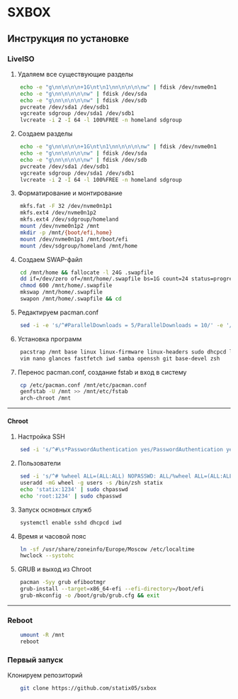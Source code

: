 # SXBOX

## Инструкция по установке
### LiveISO
1. Удаляем все существующие разделы
```bash
    echo -e "g\nn\n\n\n+1G\nt\n1\nn\n\n\n\nw" | fdisk /dev/nvme0n1
    echo -e "g\nn\n\n\n\nw" | fdisk /dev/sda
    echo -e "g\nn\n\n\n\nw" | fdisk /dev/sdb
    pvcreate /dev/sda1 /dev/sdb1
    vgcreate sdgroup /dev/sda1 /dev/sdb1
    lvcreate -i 2 -I 64 -l 100%FREE -n homeland sdgroup
```
2. Создаем разделы
```bash
    echo -e "g\nn\n\n\n+1G\nt\n1\nn\n\n\n\nw" | fdisk /dev/nvme0n1
    echo -e "g\nn\n\n\n\nw" | fdisk /dev/sda
    echo -e "g\nn\n\n\n\nw" | fdisk /dev/sdb
    pvcreate /dev/sda1 /dev/sdb1
    vgcreate sdgroup /dev/sda1 /dev/sdb1
    lvcreate -i 2 -I 64 -l 100%FREE -n homeland sdgroup
```
3. Форматирование и монтирование
```bash
    mkfs.fat -F 32 /dev/nvme0n1p1
    mkfs.ext4 /dev/nvme0n1p2
    mkfs.ext4 /dev/sdgroup/homeland
    mount /dev/nvme0n1p2 /mnt
    mkdir -p /mnt/{boot/efi,home}
    mount /dev/nvme0n1p1 /mnt/boot/efi
    mount /dev/sdgroup/homeland /mnt/home
```
4. Создаем SWAP-файл
```bash
    cd /mnt/home && fallocate -l 24G .swapfile
    dd if=/dev/zero of=/mnt/home/.swapfile bs=1G count=24 status=progress
    chmod 600 /mnt/home/.swapfile
    mkswap /mnt/home/.swapfile
    swapon /mnt/home/.swapfile && cd
```
5. Редактируем pacman.conf
```bash
    sed -i -e 's/^#ParallelDownloads = 5/ParallelDownloads = 10/' -e '/^#\[multilib\]/{N;s/#\[multilib\]\n#/[multilib]\n/}' /etc/pacman.conf
```
6. Установка программ
```bash
    pacstrap /mnt base linux linux-firmware linux-headers sudo dhcpcd lvm2 \
    vim nano glances fastfetch iwd samba openssh git base-devel zsh
```
7. Перенос pacman.conf, создание fstab и вход в систему
```bash
    cp /etc/pacman.conf /mnt/etc/pacman.conf
    genfstab -U /mnt >> /mnt/etc/fstab
    arch-chroot /mnt
```

---

#### Chroot
1. Настройка SSH
```bash
    sed -i 's/^#\s*PasswordAuthentication yes/PasswordAuthentication yes/' /etc/ssh/sshd_config
```
2. Пользователи
```bash
    sed -i 's/^# %wheel ALL=(ALL:ALL) NOPASSWD: ALL/%wheel ALL=(ALL:ALL) NOPASSWD: ALL/' /etc/sudoers
    useradd -mG wheel -g users -s /bin/zsh statix
    echo 'statix:1234' | sudo chpasswd
    echo 'root:1234' | sudo chpasswd
```
3. Запуск основных служб
```bash
    systemctl enable sshd dhcpcd iwd
```
4. Время и часовой пояс
```bash
    ln -sf /usr/share/zoneinfo/Europe/Moscow /etc/localtime
    hwclock --systohc
```
5. GRUB и выход из Chroot
```bash
    pacman -Syy grub efibootmgr
    grub-install --target=x86_64-efi --efi-directory=/boot/efi
    grub-mkconfig -o /boot/grub/grub.cfg && exit
```

---

### Reboot
```bash
    umount -R /mnt
    reboot
```

### Первый запуск
Клонируем репозиторий
```bash
    git clone https://github.com/statix05/sxbox
```
